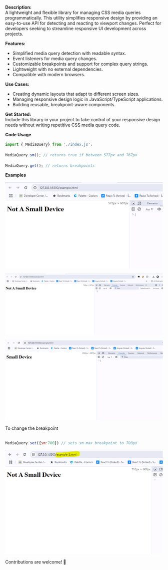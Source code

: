 **Description:**  
A lightweight and flexible library for managing CSS media queries programmatically. This utility simplifies responsive design by providing an easy-to-use API for detecting and reacting to viewport changes. Perfect for developers seeking to streamline responsive UI development across projects.

**Features:**  
- Simplified media query detection with readable syntax.  
- Event listeners for media query changes.  
- Customizable breakpoints and support for complex query strings.  
- Lightweight with no external dependencies.  
- Compatible with modern browsers.  

**Use Cases:**  
- Creating dynamic layouts that adapt to different screen sizes.  
- Managing responsive design logic in JavaScript/TypeScript applications.  
- Building reusable, breakpoint-aware components.  

**Get Started:**  
Include this library in your project to take control of your responsive design needs without writing repetitive CSS media query code.  

**Code Usage**

```js
import { MediaQuery} from './index.js';

MediaQuery.sm(); // returns true if between 577px and 767px

MediaQuery.get(); // returns breakpoints

```

**Examples**

![Alt text](images/less-than-577px.png?raw=true "Less than 577px")

![Alt text](images/greater-than-767px.png?raw=true "Greater than 767px")

![Alt text](https://github.com/skriptxadmin/Media-Query-JS/blob/main/images/between-577px-and-767px.png?raw=true "Between 577px & 767px")

To change the breakpoint

```js

MediaQuery.set({sm:700}) // sets sm max breakpoint to 700px

```

![Alt text](images/set-sm-700px.png?raw=true "Changing break point to 700px")


Contributions are welcome! 🎉